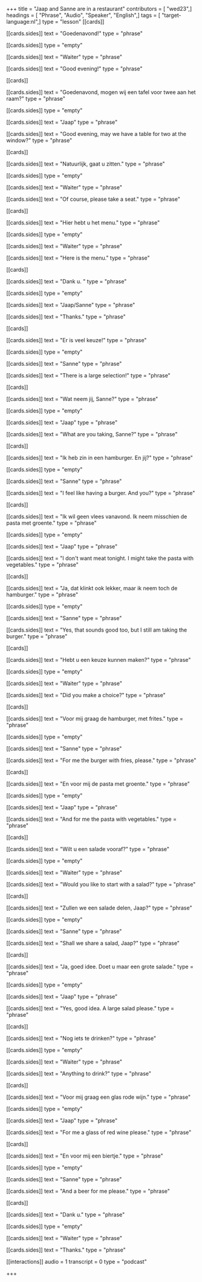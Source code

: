 +++
title = "Jaap and Sanne are in a restaurant"
contributors = [ "wed23",]
headings = [ "Phrase", "Audio", "Speaker", "English",]
tags = [ "target-language:nl",]
type = "lesson"
[[cards]]

[[cards.sides]]
text = "Goedenavond!"
type = "phrase"

[[cards.sides]]
type = "empty"

[[cards.sides]]
text = "Waiter"
type = "phrase"

[[cards.sides]]
text = "Good evening!"
type = "phrase"

[[cards]]

[[cards.sides]]
text = "Goedenavond, mogen wij een tafel voor twee aan het raam?"
type = "phrase"

[[cards.sides]]
type = "empty"

[[cards.sides]]
text = "Jaap"
type = "phrase"

[[cards.sides]]
text = "Good evening, may we have a table for two at the window?"
type = "phrase"

[[cards]]

[[cards.sides]]
text = "Natuurlijk, gaat u zitten."
type = "phrase"

[[cards.sides]]
type = "empty"

[[cards.sides]]
text = "Waiter"
type = "phrase"

[[cards.sides]]
text = "Of course, please take a seat."
type = "phrase"

[[cards]]

[[cards.sides]]
text = "Hier hebt u het menu."
type = "phrase"

[[cards.sides]]
type = "empty"

[[cards.sides]]
text = "Waiter"
type = "phrase"

[[cards.sides]]
text = "Here is the menu."
type = "phrase"

[[cards]]

[[cards.sides]]
text = "Dank u. "
type = "phrase"

[[cards.sides]]
type = "empty"

[[cards.sides]]
text = "Jaap/Sanne"
type = "phrase"

[[cards.sides]]
text = "Thanks."
type = "phrase"

[[cards]]

[[cards.sides]]
text = "Er is veel keuze!"
type = "phrase"

[[cards.sides]]
type = "empty"

[[cards.sides]]
text = "Sanne"
type = "phrase"

[[cards.sides]]
text = "There is a large selection!"
type = "phrase"

[[cards]]

[[cards.sides]]
text = "Wat neem jij, Sanne?"
type = "phrase"

[[cards.sides]]
type = "empty"

[[cards.sides]]
text = "Jaap"
type = "phrase"

[[cards.sides]]
text = "What are you taking, Sanne?"
type = "phrase"

[[cards]]

[[cards.sides]]
text = "Ik heb zin in een hamburger. En jij?"
type = "phrase"

[[cards.sides]]
type = "empty"

[[cards.sides]]
text = "Sanne"
type = "phrase"

[[cards.sides]]
text = "I feel like having a burger. And you?"
type = "phrase"

[[cards]]

[[cards.sides]]
text = "Ik wil geen vlees vanavond. Ik neem misschien de pasta met groente."
type = "phrase"

[[cards.sides]]
type = "empty"

[[cards.sides]]
text = "Jaap"
type = "phrase"

[[cards.sides]]
text = "I don't want meat tonight. I might take the pasta with vegetables."
type = "phrase"

[[cards]]

[[cards.sides]]
text = "Ja, dat klinkt ook lekker, maar ik neem toch de hamburger."
type = "phrase"

[[cards.sides]]
type = "empty"

[[cards.sides]]
text = "Sanne"
type = "phrase"

[[cards.sides]]
text = "Yes, that sounds good too, but I still am taking the burger."
type = "phrase"

[[cards]]

[[cards.sides]]
text = "Hebt u een keuze kunnen maken?"
type = "phrase"

[[cards.sides]]
type = "empty"

[[cards.sides]]
text = "Waiter"
type = "phrase"

[[cards.sides]]
text = "Did you make a choice?"
type = "phrase"

[[cards]]

[[cards.sides]]
text = "Voor mij graag de hamburger, met frites."
type = "phrase"

[[cards.sides]]
type = "empty"

[[cards.sides]]
text = "Sanne"
type = "phrase"

[[cards.sides]]
text = "For me the burger with fries, please."
type = "phrase"

[[cards]]

[[cards.sides]]
text = "En voor mij de pasta met groente."
type = "phrase"

[[cards.sides]]
type = "empty"

[[cards.sides]]
text = "Jaap"
type = "phrase"

[[cards.sides]]
text = "And for me the pasta with vegetables."
type = "phrase"

[[cards]]

[[cards.sides]]
text = "Wilt u een salade vooraf?"
type = "phrase"

[[cards.sides]]
type = "empty"

[[cards.sides]]
text = "Waiter"
type = "phrase"

[[cards.sides]]
text = "Would you like to start with a salad?"
type = "phrase"

[[cards]]

[[cards.sides]]
text = "Zullen we een salade delen, Jaap?"
type = "phrase"

[[cards.sides]]
type = "empty"

[[cards.sides]]
text = "Sanne"
type = "phrase"

[[cards.sides]]
text = "Shall we share a salad, Jaap?"
type = "phrase"

[[cards]]

[[cards.sides]]
text = "Ja, goed idee. Doet u maar een grote salade."
type = "phrase"

[[cards.sides]]
type = "empty"

[[cards.sides]]
text = "Jaap"
type = "phrase"

[[cards.sides]]
text = "Yes, good idea. A large salad please."
type = "phrase"

[[cards]]

[[cards.sides]]
text = "Nog iets te drinken?"
type = "phrase"

[[cards.sides]]
type = "empty"

[[cards.sides]]
text = "Waiter"
type = "phrase"

[[cards.sides]]
text = "Anything to drink?"
type = "phrase"

[[cards]]

[[cards.sides]]
text = "Voor mij graag een glas rode wijn."
type = "phrase"

[[cards.sides]]
type = "empty"

[[cards.sides]]
text = "Jaap"
type = "phrase"

[[cards.sides]]
text = "For me a glass of red wine please."
type = "phrase"

[[cards]]

[[cards.sides]]
text = "En voor mij een biertje."
type = "phrase"

[[cards.sides]]
type = "empty"

[[cards.sides]]
text = "Sanne"
type = "phrase"

[[cards.sides]]
text = "And a beer for me please."
type = "phrase"

[[cards]]

[[cards.sides]]
text = "Dank u."
type = "phrase"

[[cards.sides]]
type = "empty"

[[cards.sides]]
text = "Waiter"
type = "phrase"

[[cards.sides]]
text = "Thanks."
type = "phrase"

[[interactions]]
audio = 1
transcript = 0
type = "podcast"

+++
